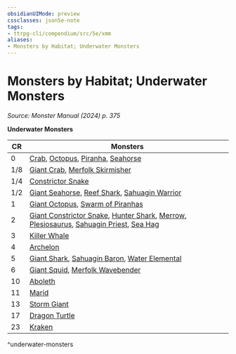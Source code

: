 ```yaml
---
obsidianUIMode: preview
cssclasses: json5e-note
tags:
- ttrpg-cli/compendium/src/5e/xmm
aliases:
- Monsters by Habitat; Underwater Monsters
---
```

# Monsters by Habitat; Underwater Monsters
*Source: Monster Manual (2024) p. 375* 

**Underwater Monsters**

| CR | Monsters |
|----|----------|
| 0 | [Crab](/3-Mechanics/CLI/bestiary/beast/crab-xmm.md), [Octopus](/3-Mechanics/CLI/bestiary/beast/octopus-xmm.md), [Piranha](/3-Mechanics/CLI/bestiary/beast/piranha-xmm.md), [Seahorse](/3-Mechanics/CLI/bestiary/beast/seahorse-xmm.md) |
| 1/8 | [Giant Crab](/3-Mechanics/CLI/bestiary/beast/giant-crab-xmm.md), [Merfolk Skirmisher](/3-Mechanics/CLI/bestiary/elemental/merfolk-skirmisher-xmm.md) |
| 1/4 | [Constrictor Snake](/3-Mechanics/CLI/bestiary/beast/constrictor-snake-xmm.md) |
| 1/2 | [Giant Seahorse](/3-Mechanics/CLI/bestiary/beast/giant-seahorse-xmm.md), [Reef Shark](/3-Mechanics/CLI/bestiary/beast/reef-shark-xmm.md), [Sahuagin Warrior](/3-Mechanics/CLI/bestiary/fiend/sahuagin-warrior-xmm.md) |
| 1 | [Giant Octopus](/3-Mechanics/CLI/bestiary/beast/giant-octopus-xmm.md), [Swarm of Piranhas](/3-Mechanics/CLI/bestiary/beast/swarm-of-piranhas-xmm.md) |
| 2 | [Giant Constrictor Snake](/3-Mechanics/CLI/bestiary/beast/giant-constrictor-snake-xmm.md), [Hunter Shark](/3-Mechanics/CLI/bestiary/beast/hunter-shark-xmm.md), [Merrow](/3-Mechanics/CLI/bestiary/monstrosity/merrow-xmm.md), [Plesiosaurus](/3-Mechanics/CLI/bestiary/beast/plesiosaurus-xmm.md), [Sahuagin Priest](/3-Mechanics/CLI/bestiary/fiend/sahuagin-priest-xmm.md), [Sea Hag](/3-Mechanics/CLI/bestiary/fey/sea-hag-xmm.md) |
| 3 | [Killer Whale](/3-Mechanics/CLI/bestiary/beast/killer-whale-xmm.md) |
| 4 | [Archelon](/3-Mechanics/CLI/bestiary/beast/archelon-xmm.md) |
| 5 | [Giant Shark](/3-Mechanics/CLI/bestiary/beast/giant-shark-xmm.md), [Sahuagin Baron](/3-Mechanics/CLI/bestiary/fiend/sahuagin-baron-xmm.md), [Water Elemental](/3-Mechanics/CLI/bestiary/elemental/water-elemental-xmm.md) |
| 6 | [Giant Squid](/3-Mechanics/CLI/bestiary/beast/giant-squid-xmm.md), [Merfolk Wavebender](/3-Mechanics/CLI/bestiary/elemental/merfolk-wavebender-xmm.md) |
| 10 | [Aboleth](/3-Mechanics/CLI/bestiary/aberration/aboleth-xmm.md) |
| 11 | [Marid](/3-Mechanics/CLI/bestiary/elemental/marid-xmm.md) |
| 13 | [Storm Giant](/3-Mechanics/CLI/bestiary/giant/storm-giant-xmm.md) |
| 17 | [Dragon Turtle](/3-Mechanics/CLI/bestiary/dragon/dragon-turtle-xmm.md) |
| 23 | [Kraken](/3-Mechanics/CLI/bestiary/monstrosity/kraken-xmm.md) |
^underwater-monsters